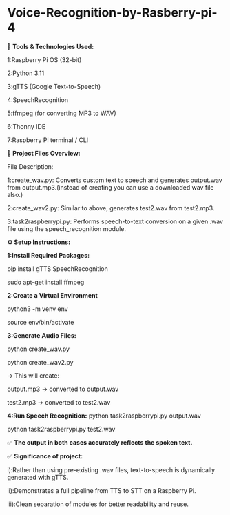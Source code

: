 # Voice-Recognition-by-Rasberry-pi-4

**🔧 Tools & Technologies Used:**

1:Raspberry Pi OS (32-bit)

2:Python 3.11

3:gTTS (Google Text-to-Speech)

4:SpeechRecognition

5:ffmpeg (for converting MP3 to WAV)

6:Thonny IDE

7:Raspberry Pi terminal / CLI

**📁 Project Files Overview:**

File Description:

   1:create_wav.py: Converts custom text to speech and generates output.wav from output.mp3.(instead of creating you can use a downloaded wav file also.)
   
   2:create_wav2.py: Similar to above, generates test2.wav from test2.mp3.
   
   3:task2raspberrypi.py: Performs speech-to-text conversion on a given .wav file using the speech_recognition module.
   

**⚙️ Setup Instructions:**

**1:Install Required Packages:**

pip install gTTS SpeechRecognition

sudo apt-get install ffmpeg

**2:Create a Virtual Environment**

python3 -m venv env

source env/bin/activate

**3:Generate Audio Files:**

python create_wav.py

python create_wav2.py

-> This will create:

output.mp3 → converted to output.wav

test2.mp3 → converted to test2.wav

**4:Run Speech Recognition:**
python task2raspberrypi.py output.wav

python task2raspberrypi.py test2.wav

✅ **The output in both cases accurately reflects the spoken text.**

✅ **Significance of project:**

i):Rather than using pre-existing .wav files, text-to-speech is dynamically generated with gTTS.

ii):Demonstrates a full pipeline from TTS to STT on a Raspberry Pi.

iii):Clean separation of modules for better readability and reuse.
